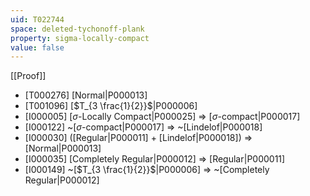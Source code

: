 ```yaml
---
uid: T022744
space: deleted-tychonoff-plank
property: sigma-locally-compact
value: false
---
```

[[Proof]]

* [T000276] [Normal|P000013]
* [T001096] [$T_{3 \frac{1}{2}}$|P000006]
* [I000005] [$\sigma$-Locally Compact|P000025] => [$\sigma$-compact|P000017]
* [I000122] ~[$\sigma$-compact|P000017] => ~[Lindelof|P000018]
* [I000030] ([Regular|P000011] + [Lindelof|P000018]) => [Normal|P000013]
* [I000035] [Completely Regular|P000012] => [Regular|P000011]
* [I000149] ~[$T_{3 \frac{1}{2}}$|P000006] => ~[Completely Regular|P000012]

